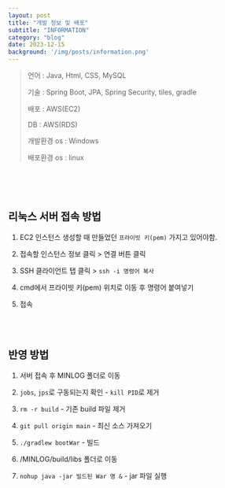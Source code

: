 ```yaml
---
layout: post
title: "개발 정보 및 배포"
subtitle: "INFORMATION"
category: "blog"
date: 2023-12-15
background: '/img/posts/information.png'
---
```


> 언어 : Java, Html, CSS, MySQL
> 
> 기술 : Spring Boot, JPA, Spring Security, tiles, gradle
> 
> 배포 : AWS(EC2)
> 
> DB : AWS(RDS)
> 
> 개발환경 os : Windows
> 
> 배포환경 os : linux

<br> 
<br> 
<br>

## 리눅스 서버 접속 방법

1. EC2 인스턴스 생성할 때 만들었던 `프라이빗 키(pem)` 가지고 있어야함. 

2. 접속할 인스턴스 정보 클릭 > 연결 버튼 클릭

3. SSH 클라이언트 탭 클릭 > `ssh -i 명령어 복사`

4. cmd에서 프라이빗 키(pem) 위치로 이동 후 명령어 붙여넣기

5. 접속

<br>
<br>

## 반영 방법

1. 서버 접속 후 MINLOG 폴더로 이동

2. `jobs`, `jps`로 구동되는지 확인 - `kill PID`로 제거

3. `rm -r build` - 기존 build 파일 제거

4. `git pull origin main` - 최신 소스 가져오기

5. `./gradlew bootWar` - 빌드

6. /MINLOG/build/libs 폴더로 이동

7. `nohup java -jar 빌드된 War 명 &` - jar 파일 실행

<br> 
<br> 
<br>
